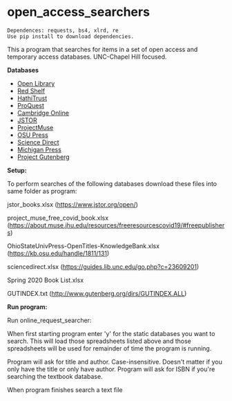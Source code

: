 # open_access_searchers
```
Dependences: requests, bs4, xlrd, re
Use pip install to download dependencies. 
```

This a program that searches for items in a set of open access and temporary access databases. 
UNC-Chapel Hill focused.

**Databases**

- [Open Library](https://openlibrary.org/)
- [Red Shelf](https://studentresponse.redshelf.com/)
- [HathiTrust](https://www.hathitrust.org/)
- [ProQuest](http://guides.lib.unc.edu/go.php?c=23609287)
- [Cambridge Online](https://guides.lib.unc.edu/go.php?c=52182099)
- [JSTOR](https://www.jstor.org/open/)
- [ProjectMuse](https://about.muse.jhu.edu/resources/freeresourcescovid19/#freepublishers)
- [OSU Press](https://kb.osu.edu/handle/1811/131)
- [Science Direct](https://guides.lib.unc.edu/go.php?c=23609201)
- [Michigan Press](https://www.fulcrum.org/michigan)
- [Project Gutenberg](http://www.gutenberg.org/ebooks/)



**Setup:**

To perform searches of the following databases download these files into same folder as program:

jstor_books.xlsx (https://www.jstor.org/open/)

project_muse_free_covid_book.xlsx (https://about.muse.jhu.edu/resources/freeresourcescovid19/#freepublishers)

OhioStateUnivPress-OpenTitles-KnowledgeBank.xlsx (https://kb.osu.edu/handle/1811/131)

sciencedirect.xlsx (https://guides.lib.unc.edu/go.php?c=23609201)

Spring 2020 Book List.xlsx

GUTINDEX.txt (http://www.gutenberg.org/dirs/GUTINDEX.ALL)

**Run program:**

Run online_request_searcher:

When first starting program enter 'y' for the static databases you want to search. This will load those spreadsheets listed above
and those spreadsheets will be used for remainder of time the program is running. 

Program will ask for title and author. Case-insensitive. Doesn't matter if you only have the title or only have author. 
Program will ask for ISBN if you're searching the textbook database. 

When program finishes search a text file <title>_result.txt will be generated. 

Enter 'y' to run another search. 


